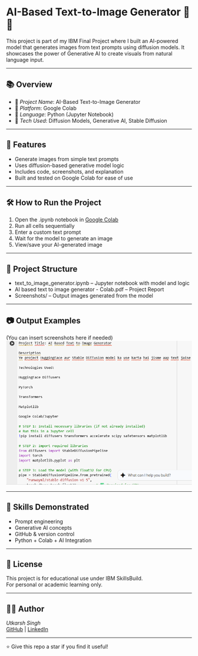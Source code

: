 # AI-Based Text-to-Image Generator 🧠🎨

This project is part of my IBM Final Project where I built an AI-powered model that generates images from text prompts using diffusion models. It showcases the power of Generative AI to create visuals from natural language input.

---

## 📚 Overview

- 🔹 *Project Name*: AI-Based Text-to-Image Generator  
- 🔹 *Platform*: Google Colab  
- 🔹 *Language*: Python (Jupyter Notebook)  
- 🔹 *Tech Used*: Diffusion Models, Generative AI, Stable Diffusion

---

## 🚀 Features

- Generate images from simple text prompts  
- Uses diffusion-based generative model logic  
- Includes code, screenshots, and explanation  
- Built and tested on Google Colab for ease of use

---

## 🛠 How to Run the Project

1. Open the .ipynb notebook in [Google Colab](https://colab.research.google.com/)
2. Run all cells sequentially  
3. Enter a custom text prompt  
4. Wait for the model to generate an image  
5. View/save your AI-generated image

---

## 📂 Project Structure

- text_to_image_generator.ipynb – Jupyter notebook with model and logic  
- AI based text to image generator - Colab.pdf – Project Report  
- Screenshots/ – Output images generated from the model

---

## 📷 Output Examples

(You can insert screenshots here if needed)  
![example](./Screenshot%202025-07-11%20130311.png)

---

## 🧠 Skills Demonstrated

- Prompt engineering  
- Generative AI concepts  
- GitHub & version control  
- Python + Colab + AI Integration

---

## 📃 License

This project is for educational use under IBM SkillsBuild.  
For personal or academic learning only.

---

## 🙋‍♂ Author

*Utkarsh Singh*  
[GitHub](https://github.com/utkarshsingh553510) | [LinkedIn](https://www.linkedin.com/in/utkarsh-singh-a11782243)

---

⭐ Give this repo a star if you find it useful!
